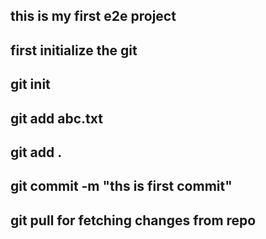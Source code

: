 ## this is my first e2e project 

## first initialize the git

## git init

## git add abc.txt
## git add .

## git commit -m "ths is first commit"

## git pull for fetching changes from repo 